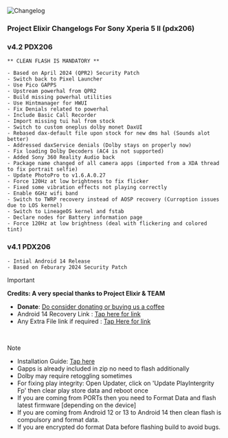 ![Changelog](https://i.imgur.com/MsgqFFz.png)

### Project Elixir Changelogs For Sony Xperia 5 II (pdx206)

### v4.2 PDX206
```
** CLEAN FLASH IS MANDATORY **

- Based on April 2024 (QPR2) Security Patch
- Switch back to Pixel Launcher
- Use Pico GAPPS
- Upstream powerhal from QPR2
- Build missing powerhal utilities
- Use Hintmanager for HWUI
- Fix Denials related to powerhal
- Include Basic Call Recorder
- Import missing tui hal from stock
- Switch to custom oneplus dolby monet DaxUI
- Rebased dax-default file upon stock for new dms hal (Sounds alot better)
- Addressed daxService denials (Dolby stays on properly now)
- Fix loading Dolby Decoders (AC4 is not supported)
- Added Sony 360 Reality Audio back
- Package name changed of all camera apps (imported from a XDA thread to fix portrait selfie)
- Update PhotoPro to v1.6.A.0.27
- Force 120Hz at low brightness to fix flicker
- Fixed some vibration effects not playing correctly
- Enable 6GHz wifi band
- Switch to TWRP recovery instead of AOSP recovery (Curroption issues due to LOS kernel)
- Switch to LineageOS kernel and fstab
- Declare nodes for Battery information page
- Force 120Hz at low brightness (deal with flickering and colored tint)
```

### v4.1 PDX206
```
- Intial Android 14 Release
- Based on Feburary 2024 Security Patch
```

> [!Important]
> **Credits: A very special thanks to Project Elixir & TEAM**
> * **Donate**: [Do consider donating or buying us a coffee](https://projectelixiros.com/donate)
> * Android 14 Recovery Link : [Tap here for link](https://projectelixiros.com/download)
> * Any Extra File link if required : [Tap Here for link](https://sourceforge.net/projects/project-elixir/files/fourteen)

<br>

> [!Note]
> * Installation Guide: [Tap here](https://projectelixiros.com/download)
> * Gapps is already included in zip no need to flash additionally
> * Dolby may require retoggling sometimes
> * For fixing play integrity: Open Updater, click on 'Update PlayIntergrity Fp' then clear play store data and reboot once
> * If you are coming from PORTs then you need to Format Data and flash latest firmware [depending on the device]
> * If you are coming from Android 12 or 13 to Android 14 then clean flash is compulsory and format data.
> * If you are encrypted do format Data before flashing build to avoid bugs.
